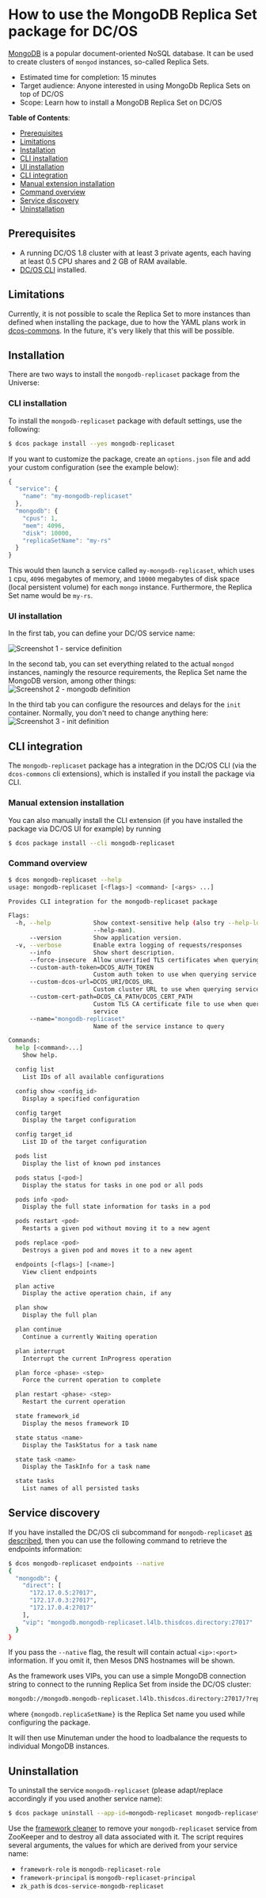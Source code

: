 # How to use the MongoDB Replica Set package for DC/OS

[MongoDB](http://www.mongodb.com) is a popular document-oriented NoSQL database. It can be used to create clusters of `mongod` instances, so-called Replica Sets.

- Estimated time for completion: 15 minutes
- Target audience: Anyone interested in using MongoDb Replica Sets on top of DC/OS
- Scope: Learn how to install a MongoDB Replica Set on DC/OS

**Table of Contents**:

- [Prerequisites](#prerequisites)
- [Limitations](#limitations)
- [Installation](#installation)
 - [CLI installation](#cli-installation)
 - [UI installation](#ui-installation)
- [CLI integration](#cli-integration)
 - [Manual extension installation](#manual-extension-installation)
 - [Command overview](#command-overview)
- [Service discovery](#service-discovery)
- [Uninstallation](#uninstallation)

## Prerequisites

- A running DC/OS 1.8 cluster with at least 3 private agents, each having at least 0.5 CPU shares and 2 GB of RAM available.
- [DC/OS CLI](https://dcos.io/docs/1.8/usage/cli/install/) installed.

## Limitations

Currently, it is not possible to scale the Replica Set to more instances than defined when installing the package, due to how the YAML plans work in [dcos-commons](https://github.com/mesosphere/dcos-commons). In the future, it's very likely that this will be possible.

## Installation

There are two ways to install the `mongodb-replicaset` package from the Universe:

### CLI installation

To install the `mongodb-replicaset` package with default settings, use the following:

```bash
$ dcos package install --yes mongodb-replicaset
```

If you want to customize the package, create an `options.json` file and add your custom configuration (see the example below):

```javascript
{
  "service": {
    "name": "my-mongodb-replicaset"
  },
  "mongodb": {
    "cpus": 1,
    "mem": 4096,
    "disk": 10000,
    "replicaSetName": "my-rs"
  }
}
```

This would then launch a service called `my-mongodb-replicaset`, which uses `1` cpu, `4096` megabytes of memory, and `10000` megabytes of disk space (local persistent volume) for each `mongo` instance. Furthermore, the Replica Set name would be `my-rs`.

### UI installation

In the first tab, you can define your DC/OS service name:

![Screenshot 1 - service definition](img/mongodb-screenshot_1.png)

In the second tab, you can set everything related to the actual `mongod` instances, namingly the resource requirements, the Replica Set name the MongoDB version, among other things:
![Screenshot 2 - mongodb definition](img/mongodb-screenshot_2.png)

In the third tab you can configure the resources and delays for the `init` container. Normally, you don't need to change anything here:
![Screenshot 3 - init definition](img/mongodb-screenshot_3.png)

## CLI integration

The `mongodb-replicaset` package has a integration in the DC/OS CLI (via the `dcos-commons` cli extensions), which is installed if you install the package via CLI.

### Manual extension installation

You can also manually install the CLI extension (if you have installed the package via DC/OS UI for example) by running

```bash
$ dcos package install --cli mongodb-replicaset
```

### Command overview

```bash
$ dcos mongodb-replicaset --help
usage: mongodb-replicaset [<flags>] <command> [<args> ...]

Provides CLI integration for the mongodb-replicaset package

Flags:
  -h, --help            Show context-sensitive help (also try --help-long and
                        --help-man).
      --version         Show application version.
  -v, --verbose         Enable extra logging of requests/responses
      --info            Show short description.
      --force-insecure  Allow unverified TLS certificates when querying service
      --custom-auth-token=DCOS_AUTH_TOKEN
                        Custom auth token to use when querying service
      --custom-dcos-url=DCOS_URI/DCOS_URL
                        Custom cluster URL to use when querying service
      --custom-cert-path=DCOS_CA_PATH/DCOS_CERT_PATH
                        Custom TLS CA certificate file to use when querying
                        service
      --name="mongodb-replicaset"
                        Name of the service instance to query

Commands:
  help [<command>...]
    Show help.

  config list
    List IDs of all available configurations

  config show <config_id>
    Display a specified configuration

  config target
    Display the target configuration

  config target_id
    List ID of the target configuration

  pods list
    Display the list of known pod instances

  pods status [<pod>]
    Display the status for tasks in one pod or all pods

  pods info <pod>
    Display the full state information for tasks in a pod

  pods restart <pod>
    Restarts a given pod without moving it to a new agent

  pods replace <pod>
    Destroys a given pod and moves it to a new agent

  endpoints [<flags>] [<name>]
    View client endpoints

  plan active
    Display the active operation chain, if any

  plan show
    Display the full plan

  plan continue
    Continue a currently Waiting operation

  plan interrupt
    Interrupt the current InProgress operation

  plan force <phase> <step>
    Force the current operation to complete

  plan restart <phase> <step>
    Restart the current operation

  state framework_id
    Display the mesos framework ID

  state status <name>
    Display the TaskStatus for a task name

  state task <name>
    Display the TaskInfo for a task name

  state tasks
    List names of all persisted tasks
``` 

## Service discovery

If you have installed the DC/OS cli subcommand for `mongodb-replicaset` [as described](#cli-integration), then you can use the following command to retrieve the endpoints information: 

```bash
$ dcos mongodb-replicaset endpoints --native
{
  "mongodb": {
    "direct": [
      "172.17.0.5:27017",
      "172.17.0.3:27017",
      "172.17.0.4:27017"
    ],
    "vip": "mongodb.mongodb-replicaset.l4lb.thisdcos.directory:27017"
  }
}
```

If you pass the `--native` flag, the result will contain actual `<ip>:<port>` information. If you omit it, then Mesos DNS hostnames will be shown.

As the framework uses VIPs, you can use a simple MongoDB connection string to connect to the running Replica Set from inside the DC/OS cluster:

```bash
mongodb://mongodb.mongodb-replicaset.l4lb.thisdcos.directory:27017/?replicaSet={mongodb.replicaSetName}
```

where `{mongodb.replicaSetName}` is the Replica Set name you used while configuring the package.

It will then use Minuteman under the hood to loadbalance the requests to individual MongoDB instances.

## Uninstallation

To uninstall the service `mongodb-replicaset` (please adapt/replace accordingly if you used another service name):

```bash
$ dcos package uninstall --app-id=mongodb-replicaset mongodb-replicaset
```

Use the [framework cleaner](https://docs.mesosphere.com/1.8/usage/managing-services/uninstall/#framework-cleaner) to remove your `mongodb-replicaset` service from ZooKeeper and to destroy all data associated with it. The script requires several arguments, the values for which are derived from your service name:

- `framework-role` is `mongodb-replicaset-role`
- `framework-principal` is `mongodb-replicaset-principal`
- `zk_path` is `dcos-service-mongodb-replicaset`